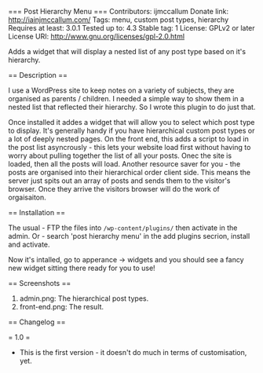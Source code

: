 === Post Hierarchy Menu ===
Contributors: ijmccallum
Donate link: http://iainjmccallum.com/
Tags: menu, custom post types, hierarchy
Requires at least: 3.0.1
Tested up to: 4.3
Stable tag: 1
License: GPLv2 or later
License URI: http://www.gnu.org/licenses/gpl-2.0.html

Adds a widget that will display a nested list of any post type based on it's hierarchy.

== Description ==

I use a WordPress site to keep notes on a variety of subjects, they are organised as parents / children.  I needed a simple way to show them in a nested list that reflected their hierarchy.  So I wrote this plugin to do just that.

Once installed it addes a widget that will allow you to select which post type to display.  It's generally handy if you have hierarchical custom post types or a lot of deeply nested pages.  On the front end, this adds a script to load in the post list asyncrously - this lets your website load first without having to worry about pulling together the list of all your posts.  Onec the site is loaded, then all the posts will load.  Another resource saver for you - the posts are organised into their hierarchical order client side.  This means the server just spits out an array of posts and sends them to the visitor's browser.  Once they arrive the visitors browser will do the work of orgaisaiton.

== Installation ==

The usual - FTP the files into `/wp-content/plugins/` then activate in the admin.
Or - search 'post hierarchy menu' in the add plugins secrion, install and activate.

Now it's intalled, go to apperance -> widgets and you should see a fancy new widget sitting there ready for you to use!

== Screenshots ==

1. admin.png: The hierarchical post types.
2. front-end.png: The result.

== Changelog ==

= 1.0 =
* This is the first version - it doesn't do much in terms of customisation, yet.